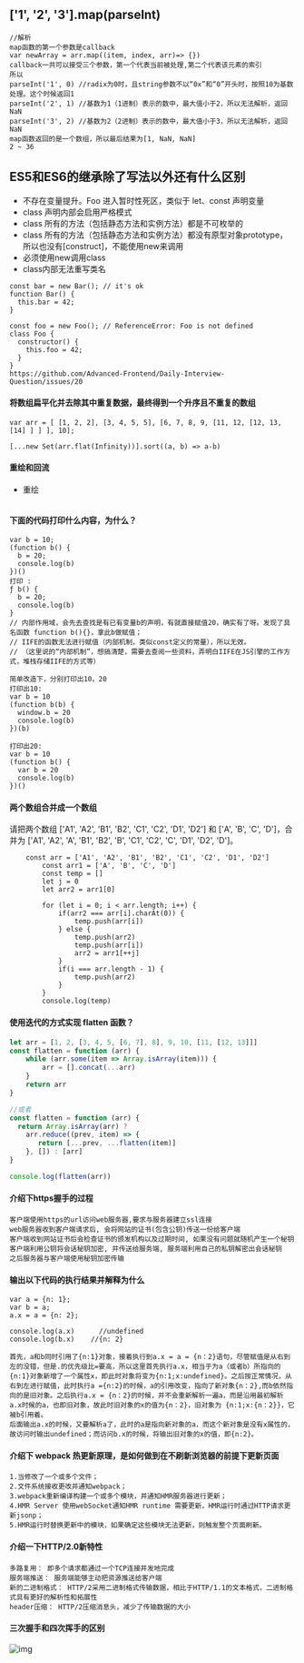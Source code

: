 <!--
 * @Date: 2020-04-13 09:53:56
 * @LastEditors: PoloHuang
 * @LastEditTime: 2020-09-28 10:40:56
 -->
## ['1', '2', '3'].map(parseInt)
```
//解析
map函数的第一个参数是callback
var newArray = arr.map((item, index, arr)=> {})
callback一共可以接受三个参数，第一个代表当前被处理,第二个代表该元素的索引
所以
parseInt('1', 0) //radix为0时，且string参数不以“0x”和“0”开头时，按照10为基数处理。这个时候返回1
parseInt('2', 1) //基数为1（1进制）表示的数中，最大值小于2，所以无法解析，返回NaN
parseInt('3', 2) //基数为2（2进制）表示的数中，最大值小于3，所以无法解析，返回NaN
map函数返回的是一个数组，所以最后结果为[1, NaN, NaN]
2 ~ 36 
```

## ES5和ES6的继承除了写法以外还有什么区别
* 不存在变量提升。Foo 进入暂时性死区，类似于 let、const 声明变量
* class 声明内部会启用严格模式
* class 所有的方法（包括静态方法和实例方法）都是不可枚举的
* class 所有的方法（包括静态方法和实例方法）都没有原型对象prototype，所以也没有[construct]，不能使用new来调用
* 必须使用new调用class
* class内部无法重写类名
```
const bar = new Bar(); // it's ok
function Bar() {
  this.bar = 42;
}

const foo = new Foo(); // ReferenceError: Foo is not defined
class Foo {
  constructor() {
    this.foo = 42;
  }
}
https://github.com/Advanced-Frontend/Daily-Interview-Question/issues/20
```
#### 将数组扁平化并去除其中重复数据，最终得到一个升序且不重复的数组
```
var arr = [ [1, 2, 2], [3, 4, 5, 5], [6, 7, 8, 9, [11, 12, [12, 13, [14] ] ] ], 10];

[...new Set(arr.flat(Infinity))].sort((a, b) => a-b)
```
#### 重绘和回流
* 重绘
```
```
#### 下面的代码打印什么内容，为什么？
```
var b = 10;
(function b() {
  b = 20;
  console.log(b)
})()
打印 : 
ƒ b() {
  b = 20;
  console.log(b)
}
// 内部作用域，会先去查找是有已有变量b的声明，有就直接赋值20，确实有了呀。发现了具名函数 function b(){}，拿此b做赋值；
// IIFE的函数无法进行赋值（内部机制，类似const定义的常量），所以无效。
// （这里说的“内部机制”，想搞清楚，需要去查阅一些资料，弄明白IIFE在JS引擎的工作方式，堆栈存储IIFE的方式等）

简单改造下，分别打印出10，20
打印出10:
var b = 10
(function b(b) {
  window.b = 20
  console.log(b)
})(b)

打印出20:
var b = 10
(function b() {
  var b = 20
  console.log(b)
})()
```
#### 两个数组合并成一个数组
请把两个数组 ['A1', 'A2', 'B1', 'B2', 'C1', 'C2', 'D1', 'D2'] 和 ['A', 'B', 'C', 'D']，合并为 ['A1', 'A2', 'A', 'B1', 'B2', 'B', 'C1', 'C2', 'C', 'D1', 'D2', 'D']。
```
    const arr = ['A1', 'A2', 'B1', 'B2', 'C1', 'C2', 'D1', 'D2']
		const arr1 = ['A', 'B', 'C', 'D']
		const temp = []
		let j = 0
		let arr2 = arr1[0]
		
		for (let i = 0; i < arr.length; i++) {
			if(arr2 === arr[i].charAt(0)) {
				temp.push(arr[i])
			} else {
				temp.push(arr2)
				temp.push(arr[i])
				arr2 = arr1[++j]
			}
			if(i === arr.length - 1) {
				temp.push(arr2)
			}
		}
		console.log(temp)
```

#### 使用迭代的方式实现 flatten 函数？
```js
let arr = [1, 2, [3, 4, 5, [6, 7], 8], 9, 10, [11, [12, 13]]]
const flatten = function (arr) {
    while (arr.some(item => Array.isArray(item))) {
        arr = [].concat(...arr)
    }
    return arr
}

//或者
const flatten = function (arr) {
  return Array.isArray(arr) ?
    arr.reduce((prev, item) => {
       return [...prev, ...flatten(item)]
    }, []) : [arr]
}

console.log(flatten(arr))
```
#### 介绍下https握手的过程
```
客户端使用https的url访问web服务器,要求与服务器建立ssl连接
web服务器收到客户端请求后, 会将网站的证书(包含公钥)传送一份给客户端
客户端收到网站证书后会检查证书的颁发机构以及过期时间, 如果没有问题就随机产生一个秘钥
客户端利用公钥将会话秘钥加密, 并传送给服务端, 服务端利用自己的私钥解密出会话秘钥
之后服务器与客户端使用秘钥加密传输
```
#### 输出以下代码的执行结果并解释为什么
```
var a = {n: 1};
var b = a;
a.x = a = {n: 2};

console.log(a.x) 	  //undefined
console.log(b.x)    //{n: 2}

首先，a和b同时引用了{n:1}对象，接着执行到a.x = a = {n：2}语句，尽管赋值是从右到左的没错，但是.的优先级比=要高，所以这里首先执行a.x，相当于为a（或者b）所指向的{n:1}对象新增了一个属性x，即此时对象将变为{n:1;x:undefined}。之后按正常情况，从右到左进行赋值，此时执行a ={n:2}的时候，a的引用改变，指向了新对象{n：2},而b依然指向的是旧对象。之后执行a.x = {n：2}的时候，并不会重新解析一遍a，而是沿用最初解析a.x时候的a，也即旧对象，故此时旧对象的x的值为{n：2}，旧对象为 {n:1;x:{n：2}}，它被b引用着。
后面输出a.x的时候，又要解析a了，此时的a是指向新对象的a，而这个新对象是没有x属性的，故访问时输出undefined；而访问b.x的时候，将输出旧对象的x的值，即{n:2}。
```
#### 介绍下 webpack 热更新原理，是如何做到在不刷新浏览器的前提下更新页面
```
1.当修改了一个或多个文件；
2.文件系统接收更改并通知webpack；
3.webpack重新编译构建一个或多个模块，并通知HMR服务器进行更新；
4.HMR Server 使用webSocket通知HMR runtime 需要更新，HMR运行时通过HTTP请求更新jsonp；
5.HMR运行时替换更新中的模块，如果确定这些模块无法更新，则触发整个页面刷新。
``` 
#### 介绍一下HTTP/2.0新特性
```
多路复用： 即多个请求都通过一个TCP连接并发地完成
服务端推送： 服务端能够主动把资源推送给客户端
新的二进制格式： HTTP/2采用二进制格式传输数据，相比于HTTP/1.1的文本格式，二进制格式具有更好的解析性和拓展性
header压缩： HTTP/2压缩消息头，减少了传输数据的大小

```
#### 三次握手和四次挥手的区别
![img](src/assets/三次挥手)

